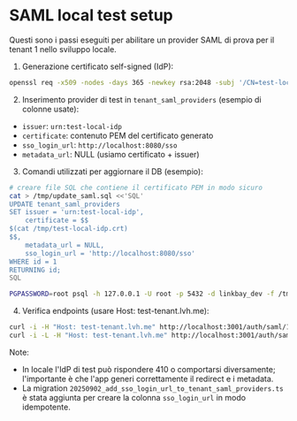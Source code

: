 # SAML local test setup

Questi sono i passi eseguiti per abilitare un provider SAML di prova per il tenant 1 nello sviluppo locale.

1. Generazione certificato self-signed (IdP):

```bash
openssl req -x509 -nodes -days 365 -newkey rsa:2048 -subj '/CN=test-local-idp' -keyout /tmp/test-local-idp.key -out /tmp/test-local-idp.crt
```

2. Inserimento provider di test in `tenant_saml_providers` (esempio di colonne usate):
- `issuer`: `urn:test-local-idp`
- `certificate`: contenuto PEM del certificato generato
- `sso_login_url`: `http://localhost:8080/sso`
- `metadata_url`: NULL (usiamo certificato + issuer)

3. Comandi utilizzati per aggiornare il DB (esempio):

```bash
# creare file SQL che contiene il certificato PEM in modo sicuro
cat > /tmp/update_saml.sql <<'SQL'
UPDATE tenant_saml_providers
SET issuer = 'urn:test-local-idp',
    certificate = $$
$(cat /tmp/test-local-idp.crt)
$$,
    metadata_url = NULL,
    sso_login_url = 'http://localhost:8080/sso'
WHERE id = 1
RETURNING id;
SQL

PGPASSWORD=root psql -h 127.0.0.1 -U root -p 5432 -d linkbay_dev -f /tmp/update_saml.sql
```

4. Verifica endpoints (usare Host: test-tenant.lvh.me):

```bash
curl -i -H "Host: test-tenant.lvh.me" http://localhost:3001/auth/saml/1/metadata.xml
curl -i -L -H "Host: test-tenant.lvh.me" http://localhost:3001/auth/saml/1
```

Note:
- In locale l'IdP di test può rispondere 410 o comportarsi diversamente; l'importante è che l'app generi correttamente il redirect e i metadata.
- La migration `20250902_add_sso_login_url_to_tenant_saml_providers.ts` è stata aggiunta per creare la colonna `sso_login_url` in modo idempotente.
